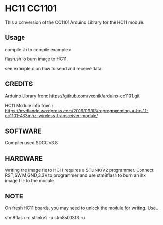 HC11 CC1101
==============

This a conversion of the CC1101 Arduino Library for the HC11 module.


Usage
-----
compile.sh to compile example.c

flash.sh to burn image to HC11.

see example.c on how to send and receive data.



CREDITS
-------
Arduino Library from:
https://github.com/veonik/arduino-cc1101.git

HC11 Module info from :
https://mvdlande.wordpress.com/2016/09/03/reprogramming-a-hc-11-cc1101-433mhz-wireless-transceiver-module/

SOFTWARE
--------
Compiler used SDCC v3.8

HARDWARE
--------
Writing the image fie to HC11 requires a STLINK/V2 programmer.
Connect RST,SWIM,GND,3.3V to programmer and use stm8flash to burn an ihx image file to the module.

NOTE
----
On fresh HC11 boards, you may need to unlock the module for writing. Use..

stm8flash -c stlinkv2 -p stm8s003f3 -u  

